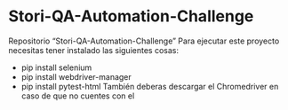 # Stori-QA-Automation-Challenge
Repositorio “Stori-QA-Automation-Challenge”
Para ejecutar este proyecto necesitas tener instalado las siguientes cosas:
- pip install selenium
- pip install webdriver-manager
- pip install pytest-html
También deberas descargar el Chromedriver en caso de que no cuentes con el

